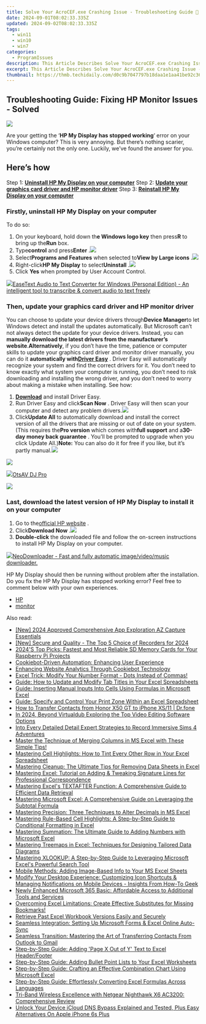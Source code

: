 ```yaml
---
title: Solve Your AcroCEF.exe Crashing Issue - Troubleshooting Guide 🚀
date: 2024-09-01T08:02:33.335Z
updated: 2024-09-02T08:02:33.335Z
tags:
  - win11
  - win10
  - win7
categories:
  - ProgramIssues
description: This Article Describes Solve Your AcroCEF.exe Crashing Issue - Troubleshooting Guide 🚀
excerpt: This Article Describes Solve Your AcroCEF.exe Crashing Issue - Troubleshooting Guide 🚀
thumbnail: https://thmb.techidaily.com/d0c9b7047797b18daa1e1aa41be92c363eb13ba8f8bfa2b570a90a8bfa430bd1.jpg
---
```


## Troubleshooting Guide: Fixing HP Monitor Issues - Solved

![](https://images.drivereasy.com/wp-content/uploads/2018/08/img_5b890090b92ec.png)

Are your getting the ‘**HP My Display has stopped working**‘ error on your Windows computer? This is very annoying. But there’s nothing scarier, you’re certainly not the only one. Luckily, we’ve found the answer for you.

## Here’s how

Step 1: **[Uninstall HP My Display on your computer](https://tools.techidaily.com/drivereasy/download/)** Step 2: **[Update your graphics card driver and HP monitor driver](https://tools.techidaily.com/drivereasy/download/)** Step 3: **[Reinstall HP My Display on your computer](https://tools.techidaily.com/drivereasy/download/)**

### Firstly, uninstall HP My Display on your computer

To do so:

1. On your keyboard, hold down th**e Windows logo key** then press**R** to bring up the**Run** box.
2. Type**control** and press**Enter** .![](https://images.drivereasy.com/wp-content/uploads/2018/08/img_5b89010276b4b.png)
3. Select**Programs and Features** when selected to**View by Large icons** .![](https://images.drivereasy.com/wp-content/uploads/2018/08/img_5b890184befeb.jpg)
4. Right-click**HP My Display** to select**Uninstall** .![](https://images.drivereasy.com/wp-content/uploads/2018/08/img_5b8901cc8a421.jpg)
5. Click **Yes**  when prompted by User Account Control.

<!-- affiliate ads begin -->
<a href="https://secure.2checkout.com/order/checkout.php?PRODS=40203538&QTY=1&AFFILIATE=108875&CART=1"><img src="https://secure.avangate.com/images/merchant/cc4b82e826b52ec41c810301548e8f48/products/audio-to-text-transcription-software.png" border="0">EaseText Audio to Text Converter for Windows (Personal Edition) - An intelligent tool to transcribe & convert audio to text freely </a>
<!-- affiliate ads end -->
### Then, update your graphics card driver and HP monitor driver

You can choose to update your device drivers through**Device Manager**to let Windows detect and install the updates automatically. But Microsoft can’t not always detect the update for your device drivers. Instead, you can **manually download the latest drivers from the manufacturer’s website**.**Alternatively**, if you don’t have the time, patience or computer skills to update your graphics card driver and monitor driver manually, you can do it **automatically with[Driver Easy](https://tools.techidaily.com/drivereasy/download/)** . Driver Easy will automatically recognize your system and find the correct drivers for it. You don’t need to know exactly what system your computer is running, you don’t need to risk downloading and installing the wrong driver, and you don’t need to worry about making a mistake when installing. See how:

1. **[Download](https://tools.techidaily.com/drivereasy/download/)**  and install Driver Easy.
2. Run Driver Easy and click**Scan Now** . Driver Easy will then scan your computer and detect any problem drivers.![](https://images.drivereasy.com/wp-content/uploads/2018/08/img_5b874f241989c.jpg)
3. Click**Update All** to automatically download and install the correct version of all the drivers that are missing or out of date on your system. (This requires the**Pro version** which comes with**full support** and a**30-day money back guarantee** . You’ll be prompted to upgrade when you click Update All.)**Note:** You can also do it for free if you like, but it’s partly manual.![](https://images.drivereasy.com/wp-content/uploads/2018/08/img_5b890b1f40fe3.jpg)
<!-- affiliate ads begin -->
<a href="https://secure.2checkout.com/order/checkout.php?PRODS=33729450&QTY=1&AFFILIATE=108875&CART=1"><img src="https://secure.avangate.com/images/merchant/7f687767ccf20fcea1c9dc4a5adc2326/Digisigner_banner_728_x_90_color_version.png" border="0"></a>
<!-- affiliate ads end -->

<!-- affiliate ads begin -->
<a href="https://otszone.ots7.com/order/checkout.php?PRODS=4713321&QTY=1&AFFILIATE=108875&CART=1"><img src="https://green.ots7.com/screenshots/OtsAV/OtsAVDJ1.90-300x188.jpg" border="0">OtsAV DJ Pro</a>
<!-- affiliate ads end -->
<!-- affiliate ads begin -->
<a href="https://shop.incomedia.eu/order/checkout.php?PRODS=14095146&QTY=1&AFFILIATE=108875&CART=1"><img src="https://secure.2checkout.com/images/merchant/8b6cc3ee5ec407721ce3bf5ff4c0f56b/PRO_BUY_728x90-EN.jpg" border="0"></a>
<!-- affiliate ads end -->
### Last, download the latest version of HP My Display to install it on your computer

1. Go to the[official HP website](https://support.hp.com/us-en/drivers/selfservice/swdetails/hp-value-24-inch-displays/7274745/model/10402860/swItemId/vc-161857-1) .
2. Click**Download Now** .![](https://images.drivereasy.com/wp-content/uploads/2018/08/img_5b890786273c9.jpg)
3. **Double-click** the downloaded file and follow the on-screen instructions to install HP My Display on your computer.
<!-- affiliate ads begin -->
<a href="https://secure.2checkout.com/order/checkout.php?PRODS=4559731&QTY=1&AFFILIATE=108875&CART=1"><img src="http://www.neowise.com/images/nd-ss-w200.jpg" border="0">NeoDownloader - Fast and fully automatic image/video/music downloader. </a>
<!-- affiliate ads end -->
HP My Display should then be running without problem after the installation. Do you fix the HP My Display has stopped working error? Feel free to comment below with your own experiences.

* [HP](https://tools.techidaily.com/drivereasy/download/)
* [monitor](https://tools.techidaily.com/drivereasy/download/)

<ins class="adsbygoogle"
     style="display:block"
     data-ad-format="autorelaxed"
     data-ad-client="ca-pub-7571918770474297"
     data-ad-slot="1223367746"></ins>



<ins class="adsbygoogle"
     style="display:block"
     data-ad-client="ca-pub-7571918770474297"
     data-ad-slot="8358498916"
     data-ad-format="auto"
     data-full-width-responsive="true"></ins>

<span class="atpl-alsoreadstyle">Also read:</span>
<div><ul>
<li><a href="https://on-screen-recording.techidaily.com/new-2024-approved-comprehensive-app-exploration-az-capture-essentials/"><u>[New] 2024 Approved  Comprehensive App Exploration  AZ Capture Essentials</u></a></li>
<li><a href="https://screen-recording.techidaily.com/new-secure-and-quality-the-top-5-choice-of-recorders-for-2024/"><u>[New] Secure and Quality - The Top 5 Choice of Recorders for 2024</u></a></li>
<li><a href="https://hardware-tips.techidaily.com/2024s-top-picks-fastest-and-most-reliable-sd-memory-cards-for-your-raspberry-pi-projects/"><u>2024'S Top Picks: Fastest and Most Reliable SD Memory Cards for Your Raspberry Pi Projects</u></a></li>
<li><a href="https://techidaily.com/cookiebot-driven-automation-enhancing-user-experience/"><u>Cookiebot-Driven Automation: Enhancing User Experience</u></a></li>
<li><a href="https://solve-popular.techidaily.com/enhancing-website-analytics-through-cookiebot-technology/"><u>Enhancing Website Analytics Through Cookiebot Technology</u></a></li>
<li><a href="https://win-able.techidaily.com/excel-trick-modify-your-number-format-dots-instead-of-commas/"><u>Excel Trick: Modify Your Number Format - Dots Instead of Commas!</u></a></li>
<li><a href="https://win-able.techidaily.com/guide-how-to-update-and-modify-tab-titles-in-your-excel-spreadsheets/"><u>Guide: How to Update and Modify Tab Titles in Your Excel Spreadsheets</u></a></li>
<li><a href="https://win-able.techidaily.com/guide-inserting-manual-inputs-into-cells-using-formulas-in-microsoft-excel/"><u>Guide: Inserting Manual Inputs Into Cells Using Formulas in Microsoft Excel</u></a></li>
<li><a href="https://win-able.techidaily.com/guide-specify-and-control-your-print-zone-within-an-excel-spreadsheet/"><u>Guide: Specify and Control Your Print Zone Within an Excel Spreadsheet</u></a></li>
<li><a href="https://blog-min.techidaily.com/how-to-transfer-contacts-from-honor-x50-gt-to-iphone-xs11-drfone-by-drfone-transfer-from-android-transfer-from-android/"><u>How to Transfer Contacts from Honor X50 GT to iPhone XS/11 | Dr.fone</u></a></li>
<li><a href="https://ai-vdieo-software.techidaily.com/in-2024-beyond-virtualdub-exploring-the-top-video-editing-software-options/"><u>In 2024, Beyond Virtualdub Exploring the Top Video Editing Software Options</u></a></li>
<li><a href="https://video-capture.techidaily.com/into-every-detailed-detail-expert-strategies-to-record-immersive-sims-4-adventures/"><u>Into Every Detailed Detail  Expert Strategies to Record Immersive Sims 4 Adventures</u></a></li>
<li><a href="https://win-able.techidaily.com/master-the-technique-of-merging-columns-in-ms-excel-with-these-simple-tips/"><u>Master the Technique of Merging Columns in MS Excel with These Simple Tips!</u></a></li>
<li><a href="https://win-able.techidaily.com/mastering-cell-highlights-how-to-tint-every-other-row-in-your-excel-spreadsheet/"><u>Mastering Cell Highlights: How to Tint Every Other Row in Your Excel Spreadsheet</u></a></li>
<li><a href="https://win-able.techidaily.com/mastering-cleanup-the-ultimate-tips-for-removing-data-sheets-in-excel/"><u>Mastering Cleanup: The Ultimate Tips for Removing Data Sheets in Excel</u></a></li>
<li><a href="https://win-able.techidaily.com/mastering-excel-tutorial-on-adding-and-tweaking-signature-lines-for-professional-correspondence/"><u>Mastering Excel: Tutorial on Adding & Tweaking Signature Lines for Professional Correspondence</u></a></li>
<li><a href="https://win-able.techidaily.com/mastering-excels-textafter-function-a-comprehensive-guide-to-efficient-data-retrieval/"><u>Mastering Excel's TEXTAFTER Function: A Comprehensive Guide to Efficient Data Retrieval</u></a></li>
<li><a href="https://win-able.techidaily.com/mastering-microsoft-excel-a-comprehensive-guide-on-leveraging-the-subtotal-formula/"><u>Mastering Microsoft Excel: A Comprehensive Guide on Leveraging the Subtotal Formula</u></a></li>
<li><a href="https://win-able.techidaily.com/mastering-precision-three-techniques-to-alter-decimals-in-ms-excel/"><u>Mastering Precision: Three Techniques to Alter Decimals in MS Excel</u></a></li>
<li><a href="https://win-able.techidaily.com/mastering-rule-based-cell-highlights-a-step-by-step-guide-to-conditional-formatting-in-excel/"><u>Mastering Rule-Based Cell Highlights: A Step-by-Step Guide to Conditional Formatting in Excel</u></a></li>
<li><a href="https://win-able.techidaily.com/mastering-summation-the-ultimate-guide-to-adding-numbers-with-microsoft-excel/"><u>Mastering Summation: The Ultimate Guide to Adding Numbers with Microsoft Excel</u></a></li>
<li><a href="https://win-able.techidaily.com/mastering-treemaps-in-excel-techniques-for-designing-tailored-data-diagrams/"><u>Mastering Treemaps in Excel: Techniques for Designing Tailored Data Diagrams</u></a></li>
<li><a href="https://win-able.techidaily.com/mastering-xlookup-a-step-by-step-guide-to-leveraging-microsoft-excels-powerful-search-tool/"><u>Mastering XLOOKUP: A Step-by-Step Guide to Leveraging Microsoft Excel's Powerful Search Tool</u></a></li>
<li><a href="https://win-able.techidaily.com/mobile-methods-adding-image-based-info-to-your-ms-excel-sheets/"><u>Mobile Methods: Adding Image-Based Info to Your MS Excel Sheets</u></a></li>
<li><a href="https://win-able.techidaily.com/modify-your-desktop-experience-customizing-icon-shortcuts-and-managing-notifications-on-mobile-devices-insights-from-how-to-geek/"><u>Modify Your Desktop Experience: Customizing Icon Shortcuts & Managing Notifications on Mobile Devices - Insights From How-To Geek</u></a></li>
<li><a href="https://win-able.techidaily.com/newly-enhanced-microsoft-365-basic-affordable-access-to-additional-tools-and-services/"><u>Newly Enhanced Microsoft 365 Basic: Affordable Access to Additional Tools and Services</u></a></li>
<li><a href="https://win-able.techidaily.com/overcoming-excel-limitations-create-effective-substitutes-for-missing-bookmarks/"><u>Overcoming Excel Limitations: Create Effective Substitutes for Missing Bookmarks!</u></a></li>
<li><a href="https://win-able.techidaily.com/retrieve-past-excel-workbook-versions-easily-and-securely/"><u>Retrieve Past Excel Workbook Versions Easily and Securely</u></a></li>
<li><a href="https://win-able.techidaily.com/seamless-integration-setting-up-microsoft-forms-and-excel-online-auto-sync/"><u>Seamless Integration: Setting Up Microsoft Forms & Excel Online Auto-Sync</u></a></li>
<li><a href="https://win-able.techidaily.com/seamless-transition-mastering-the-art-of-transferring-contacts-from-outlook-to-gmail/"><u>Seamless Transition: Mastering the Art of Transferring Contacts From Outlook to Gmail</u></a></li>
<li><a href="https://win-able.techidaily.com/step-by-step-guide-adding-page-x-out-of-y-text-to-excel-headerfooter/"><u>Step-by-Step Guide: Adding 'Page X Out of Y' Text to Excel Header/Footer</u></a></li>
<li><a href="https://win-able.techidaily.com/step-by-step-guide-adding-bullet-point-lists-to-your-excel-worksheets/"><u>Step-by-Step Guide: Adding Bullet Point Lists to Your Excel Worksheets</u></a></li>
<li><a href="https://win-able.techidaily.com/step-by-step-guide-crafting-an-effective-combination-chart-using-microsoft-excel/"><u>Step-by-Step Guide: Crafting an Effective Combination Chart Using Microsoft Excel</u></a></li>
<li><a href="https://win-able.techidaily.com/step-by-step-guide-effortlessly-converting-excel-formulas-across-languages/"><u>Step-by-Step Guide: Effortlessly Converting Excel Formulas Across Languages</u></a></li>
<li><a href="https://buynow-reviews.techidaily.com/tri-band-wireless-excellence-with-netgear-nighthawk-x6-ac3200-comprehensive-review/"><u>Tri-Band Wireless Excellence with Netgear Nighthawk X6 AC3200: Comprehensive Review</u></a></li>
<li><a href="https://activate-lock.techidaily.com/unlock-your-device-icloud-dns-bypass-explained-and-tested-plus-easy-alternatives-on-apple-iphone-6s-plus-by-drfone-ios/"><u>Unlock Your Device iCloud DNS Bypass Explained and Tested, Plus Easy Alternatives On Apple iPhone 6s Plus</u></a></li>
</ul></div>
